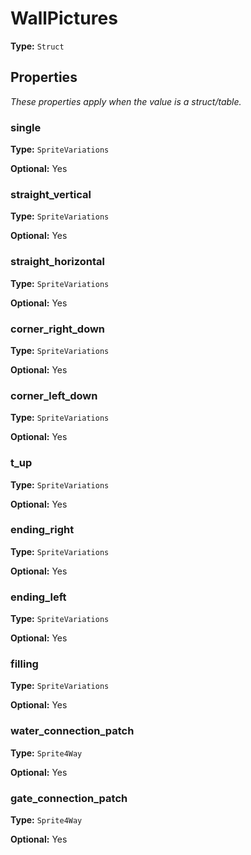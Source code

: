 # WallPictures

**Type:** `Struct`

## Properties

*These properties apply when the value is a struct/table.*

### single

**Type:** `SpriteVariations`

**Optional:** Yes

### straight_vertical

**Type:** `SpriteVariations`

**Optional:** Yes

### straight_horizontal

**Type:** `SpriteVariations`

**Optional:** Yes

### corner_right_down

**Type:** `SpriteVariations`

**Optional:** Yes

### corner_left_down

**Type:** `SpriteVariations`

**Optional:** Yes

### t_up

**Type:** `SpriteVariations`

**Optional:** Yes

### ending_right

**Type:** `SpriteVariations`

**Optional:** Yes

### ending_left

**Type:** `SpriteVariations`

**Optional:** Yes

### filling

**Type:** `SpriteVariations`

**Optional:** Yes

### water_connection_patch

**Type:** `Sprite4Way`

**Optional:** Yes

### gate_connection_patch

**Type:** `Sprite4Way`

**Optional:** Yes

